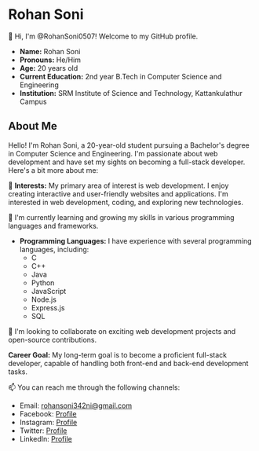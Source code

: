 # Rohan Soni

👋 Hi, I'm @RohanSoni0507! Welcome to my GitHub profile.

- **Name:** Rohan Soni
- **Pronouns:** He/Him
- **Age:** 20 years old
- **Current Education:** 2nd year B.Tech in Computer Science and Engineering
- **Institution:** SRM Institute of Science and Technology, Kattankulathur Campus

## About Me
  Hello! I'm Rohan Soni, a 20-year-old student pursuing a Bachelor's degree in Computer Science and Engineering. I'm passionate about web development and have set my sights on becoming a full-stack developer. Here's a bit more about me:

👀 **Interests:** My primary area of interest is web development. I enjoy creating interactive and user-friendly websites and applications.
I'm interested in web development, coding, and exploring new technologies.
  
🌱 I'm currently learning and growing my skills in various programming languages and frameworks.

- **Programming Languages:** I have experience with several programming languages, including:
    - C
    - C++
    - Java
    - Python
    - JavaScript
    - Node.js
    - Express.js
    - SQL

💞️ I'm looking to collaborate on exciting web development projects and open-source contributions.

**Career Goal:** My long-term goal is to become a proficient full-stack developer, capable of handling both front-end and back-end development tasks.

📫 You can reach me through the following channels:
  - Email: [rohansoni342ni@gmail.com](mailto:rohansoni342ni@gmail.com)
  - Facebook: [Profile](https://shorturl.at/jEMN7)
  - Instagram: [Profile](https://shorturl.at/sFM59)
  - Twitter: [Profile](https://shorturl.at/sHQS7)
  - LinkedIn: [Profile](https://shorturl.at/jACRZ)
